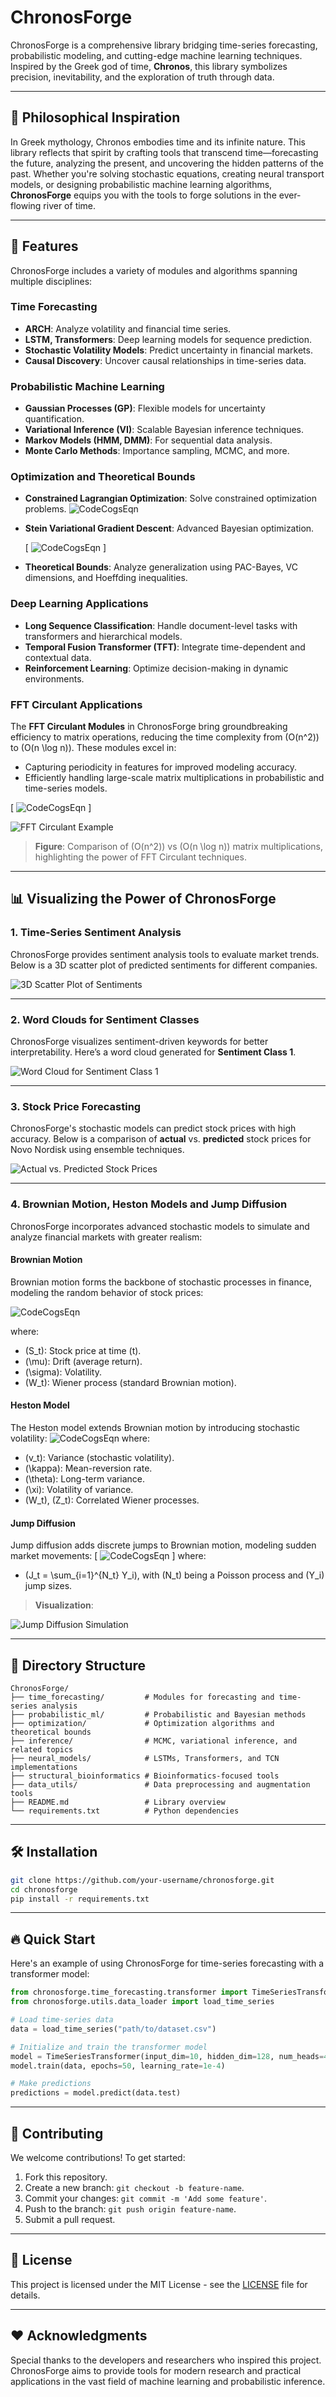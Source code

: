 # ChronosForge

ChronosForge is a comprehensive library bridging time-series forecasting, probabilistic modeling, and cutting-edge machine learning techniques. Inspired by the Greek god of time, **Chronos**, this library symbolizes precision, inevitability, and the exploration of truth through data.

---

## 🌌 Philosophical Inspiration

In Greek mythology, Chronos embodies time and its infinite nature. This library reflects that spirit by crafting tools that transcend time—forecasting the future, analyzing the present, and uncovering the hidden patterns of the past. Whether you're solving stochastic equations, creating neural transport models, or designing probabilistic machine learning algorithms, **ChronosForge** equips you with the tools to forge solutions in the ever-flowing river of time.

---

## 🚀 Features

ChronosForge includes a variety of modules and algorithms spanning multiple disciplines:

### **Time Forecasting**
- **ARCH**: Analyze volatility and financial time series.
- **LSTM, Transformers**: Deep learning models for sequence prediction.
- **Stochastic Volatility Models**: Predict uncertainty in financial markets.
- **Causal Discovery**: Uncover causal relationships in time-series data.

### **Probabilistic Machine Learning**
- **Gaussian Processes (GP)**: Flexible models for uncertainty quantification.
- **Variational Inference (VI)**: Scalable Bayesian inference techniques.
- **Markov Models (HMM, DMM)**: For sequential data analysis.
- **Monte Carlo Methods**: Importance sampling, MCMC, and more.

### **Optimization and Theoretical Bounds**
- **Constrained Lagrangian Optimization**: Solve constrained optimization problems.
![CodeCogsEqn](https://github.com/user-attachments/assets/f38dd6cf-7fc1-4ffe-89b7-54a6d8ba44ae)
- **Stein Variational Gradient Descent**: Advanced Bayesian optimization.

  \[
  ![CodeCogsEqn](https://github.com/user-attachments/assets/1c6a9784-b9f4-462c-b5b0-c364dfa16a6b)
  \]
- **Theoretical Bounds**: Analyze generalization using PAC-Bayes, VC dimensions, and Hoeffding inequalities.

### **Deep Learning Applications**
- **Long Sequence Classification**: Handle document-level tasks with transformers and hierarchical models.
- **Temporal Fusion Transformer (TFT)**: Integrate time-dependent and contextual data.
- **Reinforcement Learning**: Optimize decision-making in dynamic environments.

### **FFT Circulant Applications**
The **FFT Circulant Modules** in ChronosForge bring groundbreaking efficiency to matrix operations, reducing the time complexity from \(O(n^2)\) to \(O(n \log n)\). These modules excel in:
- Capturing periodicity in features for improved modeling accuracy.
- Efficiently handling large-scale matrix multiplications in probabilistic and time-series models.

\[
![CodeCogsEqn](https://github.com/user-attachments/assets/07c0c15d-5027-4899-8732-4e56a309542c)
\]

![FFT Circulant Example](images/fft_circulant_example.png)

> **Figure**: Comparison of \(O(n^2)\) vs \(O(n \log n)\) matrix multiplications, highlighting the power of FFT Circulant techniques.

---

## 📊 Visualizing the Power of ChronosForge

### **1. Time-Series Sentiment Analysis**
ChronosForge provides sentiment analysis tools to evaluate market trends. Below is a 3D scatter plot of predicted sentiments for different companies.

![3D Scatter Plot of Sentiments](images/3d_scatter_plot_sentiments.png)

---

### **2. Word Clouds for Sentiment Classes**
ChronosForge visualizes sentiment-driven keywords for better interpretability. Here’s a word cloud generated for **Sentiment Class 1**.

![Word Cloud for Sentiment Class 1](images/word_cloud_sentiment_1.png)

---

### **3. Stock Price Forecasting**
ChronosForge's stochastic models can predict stock prices with high accuracy. Below is a comparison of **actual** vs. **predicted** stock prices for Novo Nordisk using ensemble techniques.

![Actual vs. Predicted Stock Prices](images/stock_price_forecasting.png)

---

### **4. Brownian Motion, Heston Models and Jump Diffusion**
ChronosForge incorporates advanced stochastic models to simulate and analyze financial markets with greater realism:

#### **Brownian Motion**
Brownian motion forms the backbone of stochastic processes in finance, modeling the random behavior of stock prices:

![CodeCogsEqn](https://github.com/user-attachments/assets/19ba8d69-d7c0-47e9-b9b6-c0a9b799bd68)

where:
- \(S_t\): Stock price at time \(t\).
- \(\mu\): Drift (average return).
- \(\sigma\): Volatility.
- \(W_t\): Wiener process (standard Brownian motion).

#### **Heston Model**
The Heston model extends Brownian motion by introducing stochastic volatility:
![CodeCogsEqn](https://github.com/user-attachments/assets/cb49ab9e-5946-46e8-8581-5aff76025242)
where:
- \(v_t\): Variance (stochastic volatility).
- \(\kappa\): Mean-reversion rate.
- \(\theta\): Long-term variance.
- \(\xi\): Volatility of variance.
- \(W_t\), \(Z_t\): Correlated Wiener processes.

#### **Jump Diffusion**
Jump diffusion adds discrete jumps to Brownian motion, modeling sudden market movements:
\[
![CodeCogsEqn](https://github.com/user-attachments/assets/309650d1-a11d-4139-b3c0-6f5b2c58a9a3)
\]
where:
- \(J_t = \sum_{i=1}^{N_t} Y_i\), with \(N_t\) being a Poisson process and \(Y_i\) jump sizes.

> **Visualization**:

![Jump Diffusion Simulation](images/jump_diffusion_simulation.png)

---

## 📁 Directory Structure

```
ChronosForge/
├── time_forecasting/         # Modules for forecasting and time-series analysis
├── probabilistic_ml/         # Probabilistic and Bayesian methods
├── optimization/             # Optimization algorithms and theoretical bounds
├── inference/                # MCMC, variational inference, and related topics
├── neural_models/            # LSTMs, Transformers, and TCN implementations
├── structural_bioinformatics # Bioinformatics-focused tools
├── data_utils/               # Data preprocessing and augmentation tools
├── README.md                 # Library overview
└── requirements.txt          # Python dependencies
```

---

## 🛠️ Installation

```bash
git clone https://github.com/your-username/chronosforge.git
cd chronosforge
pip install -r requirements.txt
```

---

## 🔥 Quick Start

Here's an example of using ChronosForge for time-series forecasting with a transformer model:

```python
from chronosforge.time_forecasting.transformer import TimeSeriesTransformer
from chronosforge.utils.data_loader import load_time_series

# Load time-series data
data = load_time_series("path/to/dataset.csv")

# Initialize and train the transformer model
model = TimeSeriesTransformer(input_dim=10, hidden_dim=128, num_heads=4)
model.train(data, epochs=50, learning_rate=1e-4)

# Make predictions
predictions = model.predict(data.test)
```

---

## 🧪 Contributing

We welcome contributions! To get started:

1. Fork this repository.
2. Create a new branch: `git checkout -b feature-name`.
3. Commit your changes: `git commit -m 'Add some feature'`.
4. Push to the branch: `git push origin feature-name`.
5. Submit a pull request.

---

## 📝 License

This project is licensed under the MIT License - see the [LICENSE](LICENSE) file for details.

---

## ❤️ Acknowledgments

Special thanks to the developers and researchers who inspired this project. ChronosForge aims to provide tools for modern research and practical applications in the vast field of machine learning and probabilistic inference.
